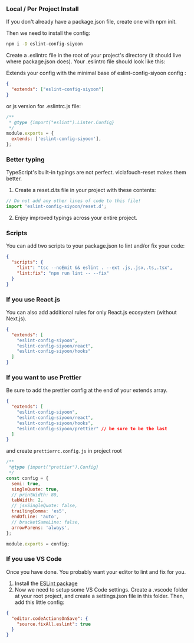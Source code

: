 ### Local / Per Project Install

If you don't already have a package.json file, create one with npm init.

Then we need to install the config:

```bash
npm i -D eslint-config-siyoon
```

Create a .eslintrc file in the root of your project's directory (it should live where package.json does). Your .eslintrc file should look like this:

Extends your config with the minimal base of eslint-config-siyoon config :

```json
{
  "extends": ["eslint-config-siyoon"]
}
```

or js version for .eslintrc.js file:

```js
/**
 * @type {import("eslint").Linter.Config}
 */
module.exports = {
  extends: ['eslint-config-siyoon'],
};
```

### Better typing

TypeScript's built-in typings are not perfect. viclafouch-reset makes them better.

1. Create a reset.d.ts file in your project with these contents:

```js
// Do not add any other lines of code to this file!
import 'eslint-config-siyoon/reset.d';
```

2. Enjoy improved typings across your entire project.

### Scripts

You can add two scripts to your package.json to lint and/or fix your code:

```json
{
  "scripts": {
    "lint": "tsc --noEmit && eslint . --ext .js,.jsx,.ts,.tsx",
    "lint:fix": "npm run lint -- --fix"
  }
}
```

### If you use React.js

You can also add additional rules for only React.js ecosystem (without Next.js).

```json
{
  "extends": [
    "eslint-config-siyoon",
    "eslint-config-siyoon/react",
    "eslint-config-siyoon/hooks"
  ]
}
```

### If you want to use Prettier

Be sure to add the prettier config at the end of your extends array.

```json
{
  "extends": [
    "eslint-config-siyoon",
    "eslint-config-siyoon/react",
    "eslint-config-siyoon/hooks",
    "eslint-config-siyoon/prettier" // be sure to be the last
  ]
}
```

and create `prettierrc.config.js` in project root

```js
/**
 *@type {import("prettier").Config}
 */
const config = {
  semi: true,
  singleQuote: true,
  // printWidth: 80,
  tabWidth: 2,
  // jsxSingleQuote: false,
  trailingComma: 'es5',
  endOfLine: 'auto',
  // bracketSameLine: false,
  arrowParens: 'always',
};

module.exports = config;
```

### If you use VS Code

Once you have done. You probably want your editor to lint and fix for you.

1. Install the [ESLint package](https://marketplace.visualstudio.com/items?itemName=dbaeumer.vscode-eslint)
2. Now we need to setup some VS Code settings. Create a .vscode folder at your root project, and create a settings.json file in this folder. Then, add this little config:

```json
{
  "editor.codeActionsOnSave": {
    "source.fixAll.eslint": true
  }
}
```
